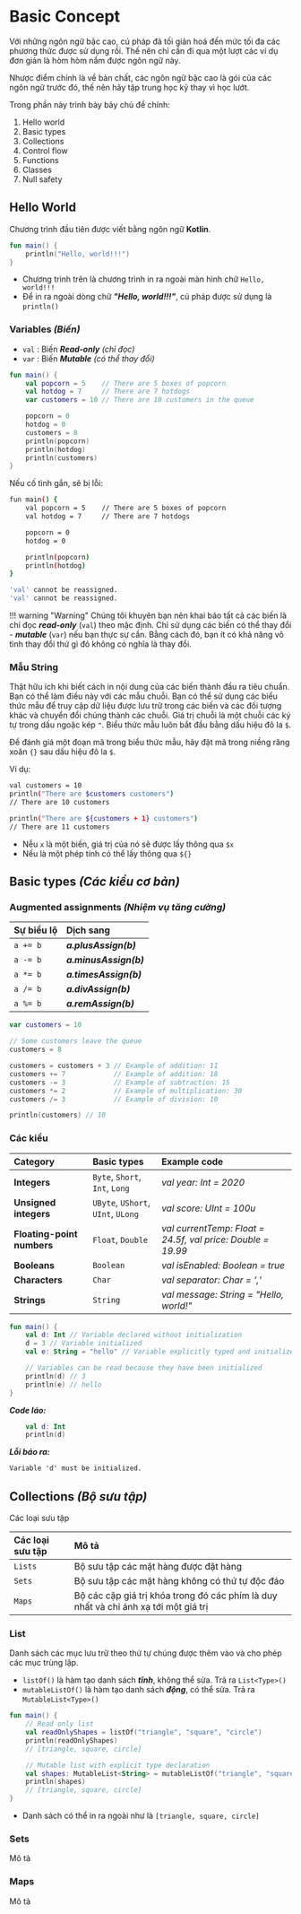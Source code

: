 # Basic Concept

Với những ngôn ngữ bậc cao, cú pháp đã tối giản hoá đến mức tối đa các phương thức được sử dụng rồi. Thế nên chỉ cần đi qua một lượt các ví dụ đơn giản là hòm hòm nắm được ngôn ngữ này.

Nhược điểm chính là về bản chất, các ngôn ngữ bậc cao là gói của các ngôn ngữ trước đó, thế nên hãy tập trung học kỹ thay vì học lướt.

Trong phần này trình bày bảy chủ đề chính:

1. Hello world
1. Basic types
1. Collections
1. Control flow
1. Functions
1. Classes
1. Null safety

## Hello World

Chương trình đầu tiên được viết bằng ngôn ngữ __Kotlin__.

```kotlin
fun main() {
    println("Hello, world!!!")
}
```

- Chương trình trên là chương trình in ra ngoài màn hình chữ `Hello, world!!!`
- Để in ra ngoài dòng chữ __*"Hello, world!!!"*__, cú pháp được sử dụng là `println()`

### Variables _(Biến)_

- `val` : Biến __*Read-only*__ _(chỉ đọc)_
- `var` : Biến __*Mutable*__ _(có thể thay đổi)_

```kotlin
fun main() {
    val popcorn = 5    // There are 5 boxes of popcorn
    val hotdog = 7     // There are 7 hotdogs
    var customers = 10 // There are 10 customers in the queue

    popcorn = 0
    hotdog = 0
    customers = 8
    println(popcorn)
    println(hotdog)
    println(customers)
}
```

Nếu cố tình gắn, sẽ bị lỗi:

```bash title="Kết quả"
fun main() {
    val popcorn = 5    // There are 5 boxes of popcorn
    val hotdog = 7     // There are 7 hotdogs

    popcorn = 0
    hotdog = 0

    println(popcorn)
    println(hotdog)
}
```

```bash title="Kết quả"
'val' cannot be reassigned.
'val' cannot be reassigned.
```

!!! warning "Warning"
    Chúng tôi khuyên bạn nên khai báo tất cả các biến là chỉ đọc __*read-only*__ (`val`) theo mặc định. Chỉ sử dụng các biến có thể thay đổi - __*mutable*__ (`var`) nếu bạn thực sự cần. Bằng cách đó, bạn ít có khả năng vô tình thay đổi thứ gì đó không có nghĩa là thay đổi.

### Mẫu String

Thật hữu ích khi biết cách in nội dung của các biến thành đầu ra tiêu chuẩn. Bạn có thể làm điều này với các mẫu chuỗi. Bạn có thể sử dụng các biểu thức mẫu để truy cập dữ liệu được lưu trữ trong các biến và các đối tượng khác và chuyển đổi chúng thành các chuỗi. Giá trị chuỗi là một chuỗi các ký tự trong dấu ngoặc kép `"`. Biểu thức mẫu luôn bắt đầu bằng dấu hiệu đô la `$`.

Để đánh giá một đoạn mã trong biểu thức mẫu, hãy đặt mã trong niềng răng xoăn `{}` sau dấu hiệu đô la `$`.

Ví dụ:

```bash
val customers = 10
println("There are $customers customers")
// There are 10 customers

println("There are ${customers + 1} customers")
// There are 11 customers
```

- Nễu `x` là một biến, giá trị của nó sẽ được lấy thông qua `$x`
- Nếu là một phép tính có thể lấy thông qua `${}`

## Basic types _(Các kiểu cơ bản)_

### Augmented assignments _(Nhiệm vụ tăng cường)_

| Sự biểu lộ | Dịch sang              |
| :--------- | :--------------------- |
| `a += b`   | __*a.plusAssign(b)*__  |
| `a -= b`   | __*a.minusAssign(b)*__ |
| `a *= b`   | __*a.timesAssign(b)*__ |
| `a /= b`   | __*a.divAssign(b)*__   |
| `a %= b`   | __*a.remAssign(b)*__   |

```kotlin
var customers = 10

// Some customers leave the queue
customers = 8

customers = customers + 3 // Example of addition: 11
customers += 7            // Example of addition: 18
customers -= 3            // Example of subtraction: 15
customers *= 2            // Example of multiplication: 30
customers /= 3            // Example of division: 10

println(customers) // 10
```
### Các kiểu

| Category                   | Basic types                        | Example code                                                |
| :------------------------- | :--------------------------------- | :---------------------------------------------------------- |
| __Integers__               | `Byte`, `Short`, `Int`, `Long`     | _val year: Int = 2020_                                      |
| __Unsigned integers__      | `UByte`, `UShort`, `UInt`, `ULong` | _val score: UInt = 100u_                                    |
| __Floating-point numbers__ | `Float`, `Double`                  | _val currentTemp: Float = 24.5f, val price: Double = 19.99_ |
| __Booleans__               | `Boolean`                          | _val isEnabled: Boolean = true_                             |
| __Characters__             | `Char`                             | _val separator: Char = ','_                                 |
| __Strings__                | `String`                           | _val message: String = "Hello, world!"_                     |

```kotlin
fun main() {
    val d: Int // Variable declared without initialization
    d = 3 // Variable initialized
    val e: String = "hello" // Variable explicitly typed and initialized

    // Variables can be read because they have been initialized
    println(d) // 3
    println(e) // hello
}
```

__*Code láo:*__

```kotlin
    val d: Int
    println(d)
```

__*Lỗi báo ra:*__

```txt
Variable 'd' must be initialized.
```

## Collections _(Bộ sưu tập)_

Các loại sưu tập

| Các loại sưu tập | Mô tả                                                                               |
| :--------------- | :---------------------------------------------------------------------------------- |
| `Lists`          | Bộ sưu tập các mặt hàng được đặt hàng                                               |
| `Sets`           | Bộ sưu tập các mặt hàng không có thứ tự độc đáo                                     |
| `Maps`           | Bộ các cặp giá trị khóa trong đó các phím là duy nhất và chỉ ánh xạ tới một giá trị |

### List

Danh sách các mục lưu trữ theo thứ tự chúng được thêm vào và cho phép các mục trùng lặp.

- `listOf()` là hàm tạo danh sách __*tĩnh*__, không thể sửa. Trả ra `List<Type>()`
- `mutableListOf()` là hàm tạo danh sách __*động*__, có thể sửa. Trả ra `MutableList<Type>()`

```kotlin
fun main() {
    // Read only list
    val readOnlyShapes = listOf("triangle", "square", "circle")
    println(readOnlyShapes)
    // [triangle, square, circle]

    // Mutable list with explicit type declaration
    val shapes: MutableList<String> = mutableListOf("triangle", "square", "circle")
    println(shapes)
    // [triangle, square, circle]
}
```

- Danh sách có thể in ra ngoài như là `[triangle, square, circle]`

### Sets

Mô tả

### Maps

Mô tả
